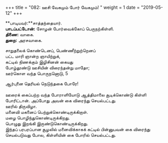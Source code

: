 ﻿+++
title = "082: ஊசி வேகமும் போர் வேகமும்!  "
weight = 1
date = "2019-05-12"
+++

**பாடியவர்:**சாத்தந்தையார்.  
**பாடப்பட்டோன்:** சோழன் போர்வைக்கோப் பெருநற்கிள்ளி.  
**திணை:** வாகை.  
**துறை:** அரசவாகை.  
  
சாறுதலைக் கொண்டெனப், பெண்ணீற்றுற்றெனப்  
பட்ட மாரி ஞான்ற ஞாயிற்றுக்,  
கட்டில் நிணக்கும் இழிசினன் கையது  
போழ்தூண்டு ஊசியின் விரைந்தன்று மாதோ;  
ஊர்கொள வந்த பொருநனொடு, 5  
  
ஆர்புனை தெரியல் நெடுந்தகை போரே!  
   
ஊரைக் கைப்பற்ற வந்த போராளியோடு ஆத்திமாலை சூடிக்கொண்டு கிள்ளி போரிட்டான். அப்போது அவன் கை விரைந்து செயல்பட்டது.  
ஊரில் திருவிழா.  
மனைவி மகனைப் பெற்றுக்கொண்டிருக்கிறாள்.  
மழை பொழிந்துகொண்டிருக்கிறது.  
பொழுது இறங்கி இருண்டுகொண்டிருக்கிறது.  
இந்தப் பரபரப்பான சூழலில் மனைவிக்காகக் கட்டில் பின்னுபவன் கை விரைந்து செயல்படுவது போல, கிள்ளியின் கை போரில் செயல்பட்டது.  
